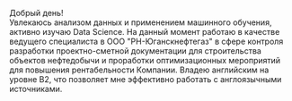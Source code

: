 Добрый день!
<br> Увлекаюсь анализом данных и применением машинного обучения, активно изучаю Data Science. На данный момент работаю в качестве ведущего специалиста в ООО "РН-Юганскнефтегаз" в сфере контроля разработки проектно-сметной документации для строительства объектов нефтедобычи и проработки оптимизационных мероприятий для повышения рентабельности Компании. Владею английским на уровне B2, что позволяет мне эффективно работать с англоязычными источниками.

